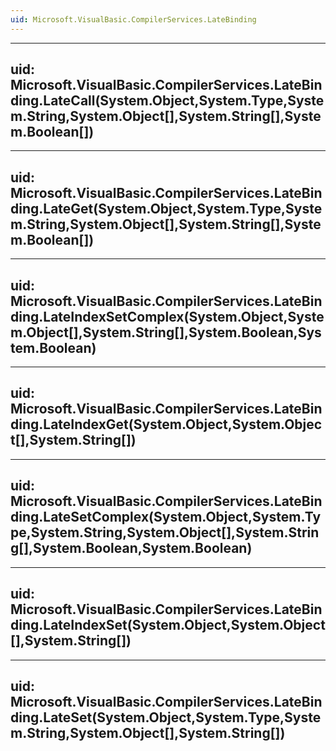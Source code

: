 ```yaml
---
uid: Microsoft.VisualBasic.CompilerServices.LateBinding
---
```


---
uid: Microsoft.VisualBasic.CompilerServices.LateBinding.LateCall(System.Object,System.Type,System.String,System.Object[],System.String[],System.Boolean[])
---

---
uid: Microsoft.VisualBasic.CompilerServices.LateBinding.LateGet(System.Object,System.Type,System.String,System.Object[],System.String[],System.Boolean[])
---

---
uid: Microsoft.VisualBasic.CompilerServices.LateBinding.LateIndexSetComplex(System.Object,System.Object[],System.String[],System.Boolean,System.Boolean)
---

---
uid: Microsoft.VisualBasic.CompilerServices.LateBinding.LateIndexGet(System.Object,System.Object[],System.String[])
---

---
uid: Microsoft.VisualBasic.CompilerServices.LateBinding.LateSetComplex(System.Object,System.Type,System.String,System.Object[],System.String[],System.Boolean,System.Boolean)
---

---
uid: Microsoft.VisualBasic.CompilerServices.LateBinding.LateIndexSet(System.Object,System.Object[],System.String[])
---

---
uid: Microsoft.VisualBasic.CompilerServices.LateBinding.LateSet(System.Object,System.Type,System.String,System.Object[],System.String[])
---
